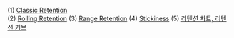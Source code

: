 (1) [Classic Retention](https://velog.io/@datarian/retention1)  
(2) [Rolling Retention](https://velog.io/@datarian/retention2)
(3) [Range Retention](https://velog.io/@datarian/retention3)
(4) [Stickiness](https://velog.io/@datarian/retention4)
(5) [리텐션 차트, 리텐션 커브](https://velog.io/@datarian/retention-analysis)
